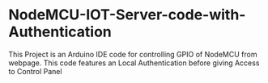 # NodeMCU-IOT-Server-code-with-Authentication
This Project is an Arduino IDE code for controlling GPIO of NodeMCU from webpage. This code features an Local Authentication before giving Access to Control Panel
